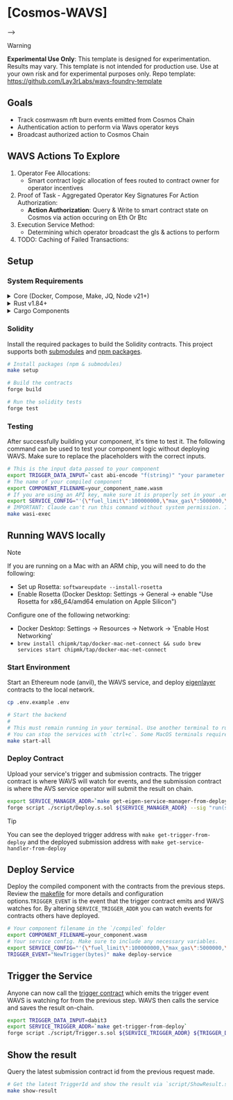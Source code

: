 # [Cosmos-WAVS] 
 -->


> [!WARNING]
> **Experimental Use Only**: This template is designed for experimentation. Results may vary. This template is not intended for production use. Use at your own risk and for experimental purposes only.
Repo template: https://github.com/Lay3rLabs/wavs-foundry-template



## Goals
- Track cosmwasm nft burn events emitted from Cosmos Chain
- Authentication action to perform via Wavs operator keys
- Broadcast authorized action to Cosmos Chain


## WAVS Actions To Explore
1. Operator Fee Allocations:
    - Smart contract logic allocation of fees routed to contract owner for operator incentives
2. Proof of Task - Aggregated Operator Key Signatures For Action Authorization:
    - **Action Authorization**: Query & Write to smart contract state on Cosmos via action occuring on Eth Or Btc
3. Execution Service Method:
    - Determining which operator broadcast the gls & actions to perform
4. TODO: Caching of Failed Transactions: 


 

<!-- ## Video tutorial

Follow along with the video tutorial:

[![Watch the video](/img/video.png)](https://youtu.be/jyl7kbie41w)

You can see an example of the finished component [here](https://github.com/Lay3rLabs/WAVS-Claude-Template/tree/warpcast-eigen-counter/components/warpcast-eigen-counter). -->

## Setup
<!-- 
1. Follow the instructions to set up an account and install Claude Code: [Claude Code installation](https://docs.anthropic.com/en/docs/agents-and-tools/claude-code/overview)

2. Clone this repo:

```sh
git clone https://github.com/Lay3rLabs/WAVS-Claude-Template.git

cd WAVS-Claude-Template
```

3. Follow all of the setup instructions in the next section: -->

### System Requirements

<details>
<summary>Core (Docker, Compose, Make, JQ, Node v21+)</summary>

### Docker
- **MacOS**: `brew install --cask docker`
- **Linux**: `sudo apt -y install docker.io`
- **Windows WSL**: [docker desktop wsl](https://docs.docker.com/desktop/wsl/#turn-on-docker-desktop-wsl-2) & `sudo chmod 666 /var/run/docker.sock`
- [Docker Documentation](https://docs.docker.com/get-started/get-docker/)

### Docker Compose
- **MacOS**: Already installed with Docker installer
- **Linux + Windows WSL**: `sudo apt-get install docker-compose-v2`
- [Compose Documentation](https://docs.docker.com/compose/)

### Make
- **MacOS**: `brew install make`
- **Linux + Windows WSL**: `sudo apt -y install make`
- [Make Documentation](https://www.gnu.org/software/make/manual/make.html)

### JQ
- **MacOS**: `brew install jq`
- **Linux + Windows WSL**: `sudo apt -y install jq`
- [JQ Documentation](https://jqlang.org/download/)

### Node.js
- **Required Version**: v21+
- [Installation via NVM](https://github.com/nvm-sh/nvm?tab=readme-ov-file#installing-and-updating)
</details>

<details>

<summary>Rust v1.84+</summary>

### Rust Installation

```bash
curl --proto '=https' --tlsv1.2 -sSf https://sh.rustup.rs | sh

rustup toolchain install stable
rustup target add wasm32-wasip2
```

### Upgrade Rust

```bash
# Remove old targets if present
rustup target remove wasm32-wasi || true
rustup target remove wasm32-wasip1 || true

# Update and add required target
rustup update stable
rustup target add wasm32-wasip2
```

</details>

<details>
<summary>Cargo Components</summary>

### Install Cargo Components

```bash
# Install required cargo components
# https://github.com/bytecodealliance/cargo-component#installation
cargo install cargo-binstall
cargo binstall cargo-component warg-cli wkg --locked --no-confirm --force

# Configure default registry
wkg config --default-registry wa.dev
```

</details>

### Solidity

Install the required packages to build the Solidity contracts. This project supports both [submodules](./.gitmodules) and [npm packages](./package.json).

```bash
# Install packages (npm & submodules)
make setup

# Build the contracts
forge build

# Run the solidity tests
forge test
```
<!-- 
## Create Components with Claude Code

After following all setup instructions and installing Claude Code, you are ready to make a component!

1. In the root of your project, run the following command to start Claude Code:

```sh
claude
```

1. Enter your one-shot prompt. In this example, we're creating a component that can check how many times a Warpcast user has used the word EigenLayer in a post. You can see an example of the finished component [here](https://github.com/Lay3rLabs/WAVS-Claude-Template/tree/warpcast-eigen-counter/components/warpcast-eigen-counter).

```
Let's make a new component that takes the input of a warpcast username (like dabit3), counts the number of times they have mentioned EigenLayer, and returns that number and the user's wallet address.


Make sure you handle endpoint responses and cast data correctly:

- https://hoyt.farcaster.xyz:2281/v1/userNameProofByName?name=dabit3
- https://hoyt.farcaster.xyz:2281/v1/castsByFid?fid=235510
```

3. Claude will start creating your component. Review Claude's work and accept changes that Claude makes. Make sure to double check what Claude is doing and be safe about accepting changes.

4. Claude will make a new component and files, and run validation tests on the component using the `make validate-component COMPONENT=your-component` command.

5. Claude may need to make changes after running the Validation tests. After making changes, Claude will build the component using the `make wasi-build` command. -->

### Testing 

 After successfully building your component, it's time to test it. The following command can be used to test your component logic without deploying WAVS. Make sure to replace the placeholders with the correct inputs.

```sh
# This is the input data passed to your component
export TRIGGER_DATA_INPUT=`cast abi-encode "f(string)" "your parameter here"`
# The name of your compiled component
export COMPONENT_FILENAME=your_component_name.wasm
# If you are using an API key, make sure it is properly set in your .env file
export SERVICE_CONFIG="'{\"fuel_limit\":100000000,\"max_gas\":5000000,\"host_envs\":[],\"kv\":[],\"workflow_id\":\"default\",\"component_id\":\"default\"}'"
# IMPORTANT: Claude can't run this command without system permission. It is always best for the user to run this command.
make wasi-exec
```
<!-- 
Claude may try to run the `make wasi-exec` command themselves. You should prompt Claude to give you the command instead, as Claude can't run it without permissions.

> [!WARNING]
> If you get: `error: no registry configured for namespace "wavs"`
>
> run, `wkg config --default-registry wa.dev`

> [!WARNING]
> If you get: `failed to find the 'wasm32-wasip1' target and 'rustup' is not available`
>
> `brew uninstall rust` & install it from <https://rustup.rs> -->


<!-- 7. Your component should execute. If there are any errors, share them with Claude for troubleshooting. -->

<!-- ## Tips for working with Claude

- While this repo contains a [claude.md](/claude.md) file with enough context for creating simple components, Claude Code may inevitably run into problems.
- Feel free to update [claude.md](/claude.md) for your specific purposes or if you run into regular errors.
- Claude can sometimes try to over-engineer its fixes for errors. If you feel it is not being productive, delete the component, clear claude with `/clear`, and try again. You may need to adjust your prompt.
- If you are building a complex component, it may be helpful to have Claude build a simple component first and then expand upon it.
- Claude may try to fix warnings unnecessarily. You can Tell Claude to ignore minor warnings and any errors found in bindings.rs (it is auto-generated).

### Prompting

This repo is designed to be used with short prompts for simple components. However, often times, Claude will do better with more context.

- Provide relevant documentation (preferably as an `.md` file or other ai-digestible content).
- Provide endpoints.
- You may need to provide API response structure if Claude is just not understanding responses.
- Be specific about what you want Claude to build.
- Be patient.

## Examples

The [`/examples`](/examples/) directory contains multiple one-shot examples built by Claude. These serve as a knowledge base for Claude. Explore the examples for ideas, or try to build one of the examples yourself. Remember to delete the example that you want to build before prompting Claude, otherwise it may just copy it directly.

## Troubleshooting

- You can ask Claude to fix errors it may not be able to catch when executing components. Make sure to give Claude full context of the error.
- LLMs can be unpredictable. Minimal prompts provide a lot of room for creativity/error. If Claude is not able to fix an error after trying, sometimes deleting the component, clearing Claude history with `/clear` and starting fresh can help.
- Claude may try to edit the bindings.rs file to "fix" it. Claude never needs to do this.
- Claude is supposed to provide you with the `make wasi-exec` command. Sometimes it will try to run this itself. It can't. Ask it to give you the command.
- When copying and pasting the full `make wasi-exec` command, be careful with line breaks, especially in the `SERVICE_CONFIG`. You may need to reformat long lines to avoid break. -->



## Running WAVS locally

> [!NOTE]
> If you are running on a Mac with an ARM chip, you will need to do the following:
> - Set up Rosetta: `softwareupdate --install-rosetta`
> - Enable Rosetta (Docker Desktop: Settings -> General -> enable "Use Rosetta for x86_64/amd64 emulation on Apple Silicon")
>
> Configure one of the following networking:
> - Docker Desktop: Settings -> Resources -> Network -> 'Enable Host Networking'
> - `brew install chipmk/tap/docker-mac-net-connect && sudo brew services start chipmk/tap/docker-mac-net-connect`

### Start Environment

Start an Ethereum node (anvil), the WAVS service, and deploy [eigenlayer](https://www.eigenlayer.xyz/) contracts to the local network.

```bash
cp .env.example .env

# Start the backend
#
# This must remain running in your terminal. Use another terminal to run other commands.
# You can stop the services with `ctrl+c`. Some MacOS terminals require pressing it twice.
make start-all
```

### Deploy Contract

Upload your service's trigger and submission contracts. The trigger contract is where WAVS will watch for events, and the submission contract is where the AVS service operator will submit the result on chain.

```bash
export SERVICE_MANAGER_ADDR=`make get-eigen-service-manager-from-deploy`
forge script ./script/Deploy.s.sol ${SERVICE_MANAGER_ADDR} --sig "run(string)" --rpc-url http://localhost:8545 --broadcast
```

> [!TIP]
> You can see the deployed trigger address with `make get-trigger-from-deploy`
> and the deployed submission address with `make get-service-handler-from-deploy`

## Deploy Service

Deploy the compiled component with the contracts from the previous steps. Review the [makefile](./Makefile) for more details and configuration options.`TRIGGER_EVENT` is the event that the trigger contract emits and WAVS watches for. By altering `SERVICE_TRIGGER_ADDR` you can watch events for contracts others have deployed.

```bash
# Your component filename in the `/compiled` folder
export COMPONENT_FILENAME=your_component.wasm
# Your service config. Make sure to include any necessary variables.
export SERVICE_CONFIG="'{\"fuel_limit\":100000000,\"max_gas\":5000000,\"host_envs\":[],\"kv\":[],\"workflow_id\":\"default\",\"component_id\":\"default\"}'"
TRIGGER_EVENT="NewTrigger(bytes)" make deploy-service
```

## Trigger the Service

Anyone can now call the [trigger contract](./src/contracts/WavsTrigger.sol) which emits the trigger event WAVS is watching for from the previous step. WAVS then calls the service and saves the result on-chain.

```bash
export TRIGGER_DATA_INPUT=dabit3
export SERVICE_TRIGGER_ADDR=`make get-trigger-from-deploy`
forge script ./script/Trigger.s.sol ${SERVICE_TRIGGER_ADDR} ${TRIGGER_DATA_INPUT} --sig "run(string,string)" --rpc-url http://localhost:8545 --broadcast -v 4
```

## Show the result

Query the latest submission contract id from the previous request made.

```bash
# Get the latest TriggerId and show the result via `script/ShowResult.s.sol`
make show-result
```
